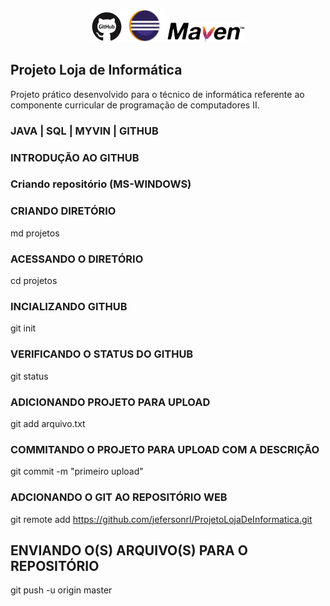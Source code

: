<p align="center"><img width="10%" src="imgs/github.jpg" /><img width="14%" src="imgs/logo_eclipse.jpg" /><img width="25%" src="imgs/maven.png" /></p>

## Projeto Loja de Informática

Projeto prático desenvolvido para o técnico de informática referente ao componente curricular de programação de computadores II.

### JAVA | SQL | MYVIN | GITHUB

### INTRODUÇÃO AO GITHUB

### Criando repositório (MS-WINDOWS)

### CRIANDO DIRETÓRIO
md projetos

### ACESSANDO O DIRETÓRIO
cd projetos

### INCIALIZANDO GITHUB
git init

### VERIFICANDO O STATUS DO GITHUB
git status

### ADICIONANDO PROJETO PARA UPLOAD
git add arquivo.txt

### COMMITANDO O PROJETO PARA UPLOAD COM A DESCRIÇÃO
git commit -m "primeiro upload"

### ADCIONANDO O GIT AO REPOSITÓRIO WEB
git remote add https://github.com/jefersonrl/ProjetoLojaDeInformatica.git

## ENVIANDO O(S) ARQUIVO(S) PARA O REPOSITÓRIO
git push -u origin master
